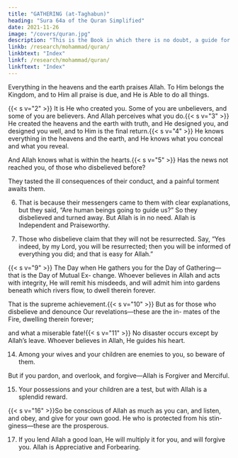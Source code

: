```yaml
---
title: "GATHERING (at-Taghabun)"
heading: "Sura 64a of the Quran Simplified"
date: 2021-11-26
image: "/covers/quran.jpg"
description: "This is the Book in which there is no doubt, a guide for the righteous."
linkb: /research/mohammad/quran/
linkbtext: "Index"
linkf: /research/mohammad/quran/
linkftext: "Index"
---
```



Everything in the heavens and the earth praises Allah. To Him belongs the Kingdom,
and to Him all praise is due, and He is Able
to do all things.

{{< s v="2" >}}  It is He who created you. Some of you are unbelievers, and some of you are believers.
And Allah perceives what you do.{{< s v="3" >}}  He created the heavens and the earth with
truth, and He designed you, and designed you well, and to Him is the final return.{{< s v="4" >}}  He knows everything in the heavens and the
earth, and He knows what you conceal and what you reveal. 

And Allah knows what is within the hearts.{{< s v="5" >}}  Has the news not reached you, of those who disbelieved before? 

They tasted the ill consequences of their conduct, and a painful torment awaits them.


6. That is because their messengers came to them with clear explanations, but they said,
“Are human beings going to guide us?” So they disbelieved and turned away. But Allah
is in no need. Allah is Independent and Praiseworthy.

7. Those who disbelieve claim that they will not be resurrected. Say, “Yes indeed, by my Lord, you will be resurrected; then you will be informed of everything you did; and that is easy for Allah.”

<!-- 8. So believe in Allah and His Messenger, and the Light which We sent down.  -->

{{< s v="9" >}}  The Day when He gathers you for the Day of Gathering—that is the Day of Mutual Ex-
change. Whoever believes in Allah and acts with integrity, He will remit his misdeeds,
and will admit him into gardens beneath which rivers flow, to dwell therein forever.

That is the supreme achievement.{{< s v="10" >}}  But as for those who disbelieve and denounce Our revelations—these are the in-
mates of the Fire, dwelling therein forever;

and what a miserable fate!{{< s v="11" >}}  No disaster occurs except by Allah’s leave.
Whoever believes in Allah, He guides his
heart.

<!-- 12. So obey Allah, and obey the Messenger. But
if you turn away—it is only incumbent on
Our Messenger to deliver the clear message. -->

<!-- 13. Allah, there is no god but He; and in Allah
let the believers put their trust. -->

14. Among your wives and your children are enemies to you, so beware of them. 

But if you pardon, and overlook, and forgive—Allah is Forgiver and Merciful.

15. Your possessions and your children are a test, but with Allah is a splendid reward.

{{< s v="16" >}}So be conscious of Allah as much as you
can, and listen, and obey, and give for your own good. He who is protected from his stin-
giness—these are the prosperous.

17. If you lend Allah a good loan, He will multiply it for you, and will forgive you. Allah is
Appreciative and Forbearing.

<!-- 18. The Knower of the Unseen and the Seen,
the Almighty, the Wise.
 -->

